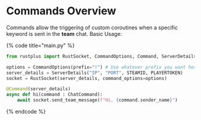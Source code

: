 # Commands Overview

Commands allow the triggering of custom coroutines when a specific keyword is sent in the **team** chat. Basic Usage:

{% code title="main.py" %}
```python
from rustplus import RustSocket, CommandOptions, Command, ServerDetails, Command, ChatCommand

options = CommandOptions(prefix="!") # Use whatever prefix you want here
server_details = ServerDetails("IP", "PORT", STEAMID, PLAYERTOKEN)
socket = RustSocket(server_details, command_options=options)

@Command(server_details)
async def hi(command : ChatCommand): 
    await socket.send_team_message(f"Hi, {command.sender_name}")
```
{% endcode %}

